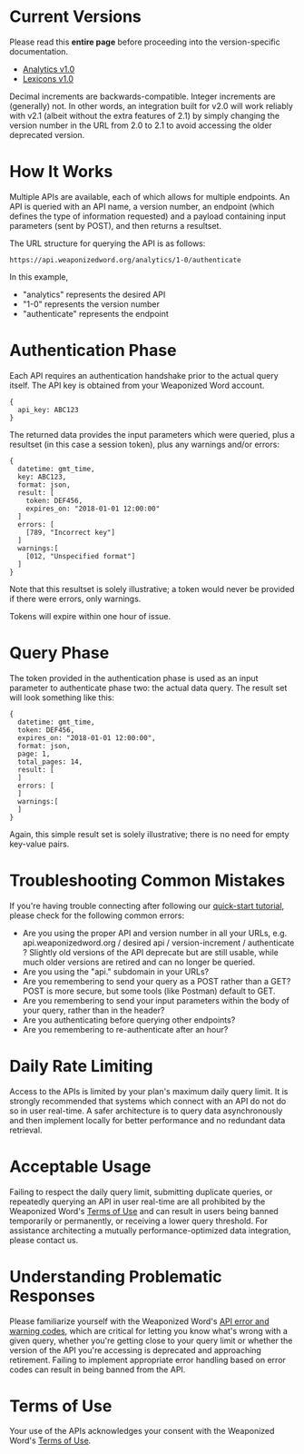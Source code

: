 # Current Versions
Please read this **entire page** before proceeding into the version-specific documentation.

- [Analytics v1.0](/apis/analytics/1-0/overview.md)
- [Lexicons v1.0](/apis/lexicons/1-0/overview.md)

Decimal increments are backwards-compatible. Integer increments are (generally) not. In other words, an integration built for v2.0 will work reliably with v2.1 (albeit without the extra features of 2.1) by simply changing the version number in the URL from 2.0 to 2.1 to avoid accessing the older deprecated version.

# How It Works
Multiple APIs are available, each of which allows for multiple endpoints. An API is queried with an API name, a version number, an endpoint (which defines the type of information requested) and a payload containing input parameters (sent by POST), and then returns a resultset.

The URL structure for querying the API is as follows:

```
https://api.weaponizedword.org/analytics/1-0/authenticate
```

In this example,

- "analytics" represents the desired API
- "1-0" represents the version number
- "authenticate" represents the endpoint

# Authentication Phase
Each API requires an authentication handshake prior to the actual query itself. The API key is obtained from your Weaponized Word account.

```
{
  api_key: ABC123
}
```

The returned data provides the input parameters which were queried, plus a resultset (in this case a session token), plus any warnings and/or errors:

```
{
  datetime: gmt_time,
  key: ABC123,
  format: json,
  result: [
    token: DEF456,
    expires_on: "2018-01-01 12:00:00"
  ]
  errors: [
    [789, "Incorrect key"]
  ]
  warnings:[
    [012, "Unspecified format"]
  ]
}
```

Note that this resultset is solely illustrative; a token would never be provided if there were errors, only warnings.

Tokens will expire within one hour of issue.

# Query Phase
The token provided in the authentication phase is used as an input parameter to authenticate phase two: the actual data query. The result set will look something like this:

```
{
  datetime: gmt_time,
  token: DEF456,
  expires_on: "2018-01-01 12:00:00",
  format: json,
  page: 1,
  total_pages: 14,
  result: [
  ]
  errors: [
  ]
  warnings:[
  ]
}
```

Again, this simple result set is solely illustrative; there is no need for empty key-value pairs.

# Troubleshooting Common Mistakes
If you're having trouble connecting after following our [quick-start tutorial](/tutorial/README.md), please check for the following common errors:

- Are you using the proper API and version number in all your URLs, e.g. api.weaponizedword.org / desired api / version-increment / authenticate ? Slightly old versions of the API deprecate but are still usable, while much older versions are retired and can no longer be queried.
- Are you using the "api." subdomain in your URLs?
- Are you remembering to send your query as a POST rather than a GET? POST is more secure, but some tools (like Postman) default to GET.
- Are you remembering to send your input parameters within the body of your query, rather than in the header?
- Are you authenticating before querying other endpoints?
- Are you remembering to re-authenticate after an hour?

# Daily Rate Limiting
Access to the APIs is limited by your plan's maximum daily query limit. It is strongly recommended that systems which connect with an API do not do so in user real-time. A safer architecture is to query data asynchronously and then implement locally for better performance and no redundant data retrieval.

# Acceptable Usage
Failing to respect the daily query limit, submitting duplicate queries, or repeatedly querying an API in user real-time are all prohibited by the Weaponized Word's [Terms of Use](https://weaponizedword.org/terms_of_use) and can result in users being banned temporarily or permanently, or receiving a lower query threshold. For assistance architecting a mutually performance-optimized data integration, please contact us.

# Understanding Problematic Responses
Please familiarize yourself with the Weaponized Word's [API error and warning codes](https://weaponizedword.org/api_error_codes), which are critical for letting you know what's wrong with a given query, whether you're getting close to your query limit or whether the version of the API you're accessing is deprecated and approaching retirement. Failing to implement appropriate error handling based on error codes can result in being banned from the API.

# Terms of Use
Your use of the APIs acknowledges your consent with the Weaponized Word's [Terms of Use](https://weaponizedword.org/terms_of_use).
